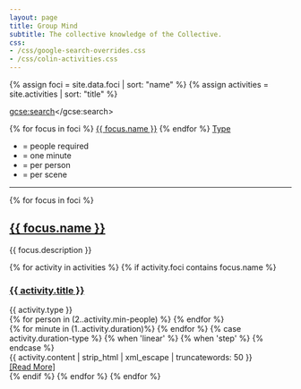```yaml
---
layout: page
title: Group Mind
subtitle: The collective knowledge of the Collective.
css:
- /css/google-search-overrides.css
- /css/colin-activities.css
---
```

{% assign foci = site.data.foci | sort: "name" %}
{% assign activities = site.activities | sort: "title" %}

<script>
  (function() {
    var cx = '000078408709314139180:5grkwyhkvtc';
    var gcse = document.createElement('script');
    gcse.type = 'text/javascript';
    gcse.async = true;
    gcse.src = 'https://cse.google.com/cse.js?cx=' + cx;
    var s = document.getElementsByTagName('script')[0];
    s.parentNode.insertBefore(gcse, s);
  })();
</script>
<gcse:search></gcse:search>

<div class="text-centered group-links">
  {% for focus in foci %}
  <a href="#{{ focus.name | slugify }}" class="btn btn-default" role="button">{{ focus.name }}</a>
  {% endfor %}
  <a href="/activities" class="btn btn-info" role="button">Type</a>
</div>

<div class="text-centered">
  <ul class="list-inline">
    <li><i class="fa fa-user" aria-hidden="true"></i><i class="fa fa-user-plus" aria-hidden="true"></i> = people required</li>
    <li><i class="fa fa-clock-o" aria-hidden="true"></i> = one minute</li>
    <li><i class="fa fa-times" aria-hidden="true"></i><i class="fa fa-user" aria-hidden="true"></i> = per person</li>
    <li><i class="fa fa-times" aria-hidden="true"></i><i class="fa fa-users" aria-hidden="true"></i> = per scene</li>
  </ul>
</div>

<hr/>

{% for focus in foci %}
<h2 id="{{ focus.name | slugify }}"><u>{{ focus.name }}</u></h2>
<p>{{ focus.description }}</p>

{% for activity in activities %}
{% if activity.foci contains focus.name %}
<article class="post-preview">
  <a href="{{ activity.url | prepend: site.baseurl }}">
    <h3 class="group-heading">{{ activity.title }}</h3>
  </a>
  <div class="row">
    <div class="col-md-4">
      <span class="blog-tags">{{ activity.type }}</span>
    </div>
    <div class="col-md-3">
      {% for person in (2..activity.min-people) %}
      <i class="fa fa-user" aria-hidden="true"></i>
      {% endfor %}
      <i class="fa fa-user-plus" aria-hidden="true"></i>
    </div>
    <div class="col-md-3">
      {% for minute in (1..activity.duration)%}
      <i class="fa fa-clock-o" aria-hidden="true"></i>
      {% endfor %}
      {% case activity.duration-type %}
      {% when 'linear' %}
      <i class="fa fa-times" aria-hidden="true"></i><i class="fa fa-user" aria-hidden="true"></i>
      {% when 'step' %}
      <i class="fa fa-times" aria-hidden="true"></i><i class="fa fa-users" aria-hidden="true"></i>
      {% endcase %}
    </div>
  </div>

  <div class="post-entry">
    {{ activity.content | strip_html | xml_escape | truncatewords: 50 }}
    <a href="{{ activity.url | prepend: site.baseurl }}" class="post-read-more">[Read&nbsp;More]</a>
  </div>
</article>
{% endif %}
{% endfor %}
{% endfor %}
